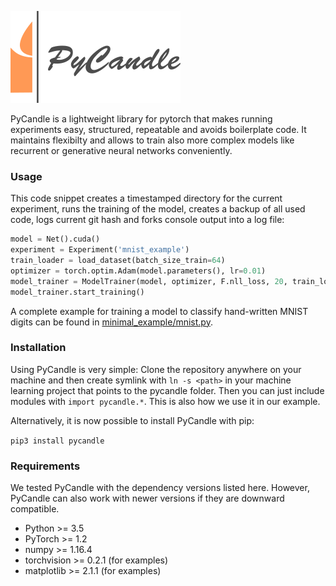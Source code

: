 ![# PyCandle](logo.png)

PyCandle is a lightweight library for pytorch that makes running experiments easy, structured, repeatable and avoids boilerplate code. It maintains flexibilty and allows to train also more complex models like recurrent or generative neural networks conveniently.

### Usage

This code snippet creates a timestamped directory for the current experiment, runs the training of the model, creates a backup of all used code, logs current git hash and forks console output into a log file:

```python
model = Net().cuda()
experiment = Experiment('mnist_example')
train_loader = load_dataset(batch_size_train=64)
optimizer = torch.optim.Adam(model.parameters(), lr=0.01)
model_trainer = ModelTrainer(model, optimizer, F.nll_loss, 20, train_loader, device=0)
model_trainer.start_training()
```

A complete example for training a model to classify hand-written MNIST digits can be found in [minimal_example/mnist.py](minimal_example/mnist.py).

### Installation

Using PyCandle is very simple: Clone the repository anywhere on your machine and then create symlink with `ln -s <path>` in your machine learning project that points to the pycandle folder. Then you can just include modules with `import pycandle.*`. This is also how we use it in our example.

Alternatively, it is now possible to install PyCandle with pip:

`pip3 install pycandle`

### Requirements

We tested PyCandle with the dependency versions listed here. However, PyCandle can also work with newer versions if they are downward compatible.

* Python >= 3.5
* PyTorch >= 1.2
* numpy >= 1.16.4
* torchvision >= 0.2.1 (for examples)
* matplotlib >= 2.1.1 (for examples)
